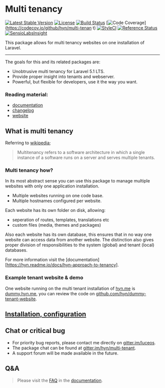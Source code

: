 # Multi tenancy

[![Latest Stable Version](https://poser.pugx.org/hyn/multi-tenant/v/stable)](https://packagist.org/packages/hyn/multi-tenant)
[![License](https://poser.pugx.org/hyn/multi-tenant/license)](https://packagist.org/packages/hyn/multi-tenant)
[![Build Status](https://travis-ci.org/hyn/multi-tenant.svg?branch=master)](https://travis-ci.org/hyn/multi-tenant)
[![Code Coverage](https://img.shields.io/codecov/c/github/hyn/multi-tenant.svg)](https://codecov.io/github/hyn/multi-tenan
t)
[![StyleCI](https://styleci.io/repos/39585488/shield)](https://styleci.io/repos/39585488)
[![Reference Status](https://www.versioneye.com/php/hyn:multi-tenant/reference_badge.svg?style=flat)](https://www.versioneye.com/php/hyn:multi-tenant/references)
[![SensioLabsInsight](https://insight.sensiolabs.com/projects/f8241f3b-ab7b-4a58-9123-488c13560887/mini.png)](https://insight.sensiolabs.com/projects/f8241f3b-ab7b-4a58-9123-488c13560887)

This package allows for multi tenancy websites on one installation of Laravel.

---

The goals for this and its related packages are:

- Unobtrusive multi tenancy for Laravel 5.1 LTS.
- Provide proper insight into tenants and webserver.
- Powerful, but flexible for developers, use it the way you want.

### Reading material:

- [documentation][7]
- [changelog](changelog.md)
- [website][1]

## What is multi tenancy

Referring to [wikipedia](http://en.wikipedia.org/wiki/Multitenancy);

> Multitenancy refers to a software architecture in which a single instance of a software runs on a server and serves multiple tenants.

### Multi tenancy how?

In its most abstract sense you can use this package to manage multiple websites with only one application installation.
- Multiple websites running on one code base.
- Multiple hostnames configured per website.

Each website has its own folder on disk, allowing:
- seperation of routes, templates, translations etc
- custom files (media, themes and packages)

Also each website has its own database, this ensures that in no way one website can access data from another website.
The distinction also gives proper division of responsibilities to the system (global) and tenant (local) databases.

For more information visit the [documentation][https://hyn.readme.io/docs/hyn-approach-to-tenancy].

### Example tenant website & demo

One website running on the multi tenant installation of [hyn.me][1] is [dummy.hyn.me](http://dummy.hyn.me), you can review the code on [github.com/hyn/dummy-tenant-website](https://github.com/hyn/dummy-tenant-website).

## [Installation, configuration][7]

## Chat or critical bug

- For priority bug reports, please contact me directly on [gitter.im/luceos][6].
- The package chat can be found at [gitter.im/hyn/multi-tenant][8].
- A support forum will be made available in the future.

## Q&A

> Please visit the [FAQ](https://hyn.readme.io/docs/frequently-asked-questions) in the [documentation][7].


[1]: https://hyn.me
[2]: https://hyn.me/packages/multi-tenant
[3]: https://github.com/hyn/multi-tenant
[5]: https://github.com/hyn/multi-tenant/issues
[6]: https://gitter.im/luceos
[7]: https://hyn.readme.io
[8]: https://gitter.im/hyn/multi-tenant
